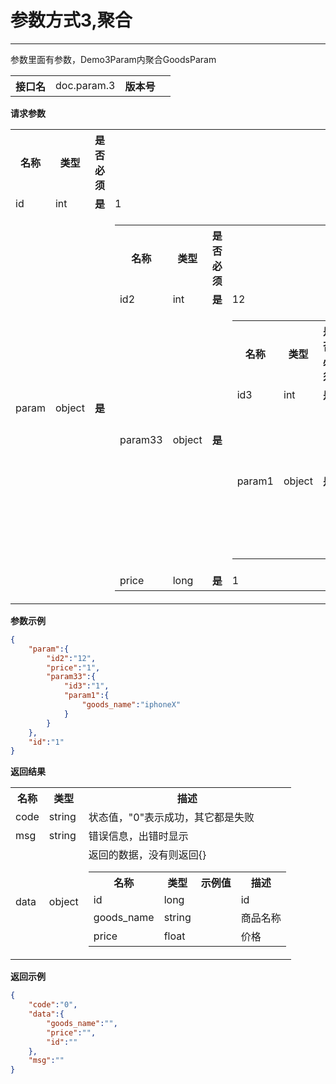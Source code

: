
# 参数方式3,聚合
---

参数里面有参数，Demo3Param内聚合GoodsParam

<table>
    <tr>
        <th>接口名</th>
        <td>doc.param.3</td>
        <th>版本号</th>
        <td></td>
    </tr>
</table>

**请求参数**

<table>
    <tr>
        <th>名称</th>
        <th>类型</th>
        <th>是否必须</th>
        <th>示例值</th>
        <th>描述</th>
    </tr>
        <tr><td>id</td><td class="param-type">int</td><td><strong>是</strong></td><td>1</td><td>id<br/></td></tr>
        <tr><td>param</td><td class="param-type">object</td><td><strong>是</strong></td><td><table parentname="param"><tr><th>名称</th><th>类型</th><th>是否必须</th><th>示例值</th><th>描述</th></tr><tr><td>id2</td><td class="param-type">int</td><td><strong>是</strong></td><td>12</td><td>id2<br/></td></tr><tr><td>param33</td><td class="param-type">object</td><td><strong>是</strong></td><td><table parentname="param33"><tr><th>名称</th><th>类型</th><th>是否必须</th><th>示例值</th><th>描述</th></tr><tr><td>id3</td><td class="param-type">int</td><td><strong>是</strong></td><td>1</td><td>id<br/></td></tr><tr><td>param1</td><td class="param-type">object</td><td><strong>是</strong></td><td><table parentname="param1"><tr><th>名称</th><th>类型</th><th>是否必须</th><th>示例值</th><th>描述</th></tr><tr><td>goods_name</td><td class="param-type">string</td><td><strong>是</strong></td><td>iphoneX</td><td>商品名称<br/></td></tr></table></td><td>GoodsParam<br/></td></tr></table></td><td>GoodsParam<br/></td></tr><tr><td>price</td><td class="param-type">long</td><td><strong>是</strong></td><td>1</td><td>price<br/></td></tr></table></td><td>GoodsParam<br/></td></tr>
    </table>

**参数示例**

```json
{
	"param":{
		"id2":"12",
		"price":"1",
		"param33":{
			"id3":"1",
			"param1":{
				"goods_name":"iphoneX"
			}
		}
	},
	"id":"1"
}
```

**返回结果**

<table>
    <tr>
        <th>名称</th>
        <th>类型</th>
        <th>描述</th>
    </tr>
    <tr>
        <td>code</td>
        <td>string</td>
        <td>状态值，"0"表示成功，其它都是失败</td>
    </tr>
    <tr>
        <td>msg</td>
        <td>string</td>
        <td>错误信息，出错时显示</td>
    </tr>
        <tr>
        <td>data</td>
        <td>object</td>
        <td>返回的数据，没有则返回{}
            <table>
                <tr>
                    <th>名称</th>
                    <th>类型</th>
                    <th>示例值</th>
                    <th>描述</th>
                </tr>
                                <tr><td>id</td><td>long</td><td></td><td>id<br/></td></tr>
                                <tr><td>goods_name</td><td>string</td><td></td><td>商品名称<br/></td></tr>
                                <tr><td>price</td><td>float</td><td></td><td>价格<br/></td></tr>
                            </table>
        </td>
    </tr>
    </table>

**返回示例**

```json
{
	"code":"0",
	"data":{
		"goods_name":"",
		"price":"",
		"id":""
	},
	"msg":""
}
```


